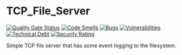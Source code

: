 # TCP_File_Server
[![Quality Gate Status](https://sonarcloud.io/api/project_badges/measure?project=ozfive_TCP_File_Server&metric=alert_status)](https://sonarcloud.io/summary/new_code?id=ozfive_TCP_File_Server) [![Code Smells](https://sonarcloud.io/api/project_badges/measure?project=ozfive_TCP_File_Server&metric=code_smells)](https://sonarcloud.io/summary/new_code?id=ozfive_TCP_File_Server) [![Bugs](https://sonarcloud.io/api/project_badges/measure?project=ozfive_TCP_File_Server&metric=bugs)](https://sonarcloud.io/summary/new_code?id=ozfive_TCP_File_Server) [![Vulnerabilities](https://sonarcloud.io/api/project_badges/measure?project=ozfive_TCP_File_Server&metric=vulnerabilities)](https://sonarcloud.io/summary/new_code?id=ozfive_TCP_File_Server) [![Technical Debt](https://sonarcloud.io/api/project_badges/measure?project=ozfive_TCP_File_Server&metric=sqale_index)](https://sonarcloud.io/summary/new_code?id=ozfive_TCP_File_Server) [![Security Rating](https://sonarcloud.io/api/project_badges/measure?project=ozfive_TCP_File_Server&metric=security_rating)](https://sonarcloud.io/summary/new_code?id=ozfive_TCP_File_Server)

Simple TCP file server that has some event logging to the filesystem. 

